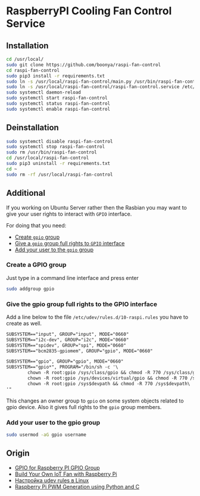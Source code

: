 # RaspberryPI Cooling Fan Control Service

## Installation

```bash
cd /usr/local/
sudo git clone https://github.com/boonya/raspi-fan-control
cd raspi-fan-control
sudo pip3 install -r requirements.txt
sudo ln -s /usr/local/raspi-fan-control/main.py /usr/bin/raspi-fan-control
sudo ln -s /usr/local/raspi-fan-control/raspi-fan-control.service /etc/systemd/system/raspi-fan-control.service
sudo systemctl daemon-reload
sudo systemctl start raspi-fan-control
sudo systemctl status raspi-fan-control
sudo systemctl enable raspi-fan-control
```

## Deinstallation

```bash
sudo systemctl disable raspi-fan-control
sudo systemctl stop raspi-fan-control
sudo rm /usr/bin/raspi-fan-control
cd /usr/local/raspi-fan-control
sudo pip3 uninstall -r requirements.txt
cd ~
sudo rm -rf /usr/local/raspi-fan-control
```

## Additional

If you working on Ubuntu Server rather then the Rasbian you may want to give your
user rights to interact with `GPIO` interface.

For doing that you need:

- [Create `gpio` group](#create-a-gpio-group)
- [Give a `gpio` group full rights to `GPIO` interface](#give-the-gpio-group-full-rights-to-the-gpio-interface)
- [Add your user to the `gpio` group](#add-your-user-to-the-gpio-group)

### Create a GPIO group

Just type in a command line interface and press enter

```bash
sudo addgroup gpio
```

### Give the gpio group full rights to the GPIO interface

Add a line below to the file `/etc/udev/rules.d/10-raspi.rules` you have to create as well.

```txt
SUBSYSTEM=="input", GROUP="input", MODE="0660"
SUBSYSTEM=="i2c-dev", GROUP="i2c", MODE="0660"
SUBSYSTEM=="spidev", GROUP="spi", MODE="0660"
SUBSYSTEM=="bcm2835-gpiomem", GROUP="gpio", MODE="0660"

SUBSYSTEM=="gpio", GROUP="gpio", MODE="0660"
SUBSYSTEM=="gpio*", PROGRAM="/bin/sh -c '\
        chown -R root:gpio /sys/class/gpio && chmod -R 770 /sys/class/gpio;\
        chown -R root:gpio /sys/devices/virtual/gpio && chmod -R 770 /sys/devices/virtual/gpio;\
        chown -R root:gpio /sys$devpath && chmod -R 770 /sys$devpath\
'"
```

This changes an owner group to `gpio` on some system objects related to gpio device.
Also it gives full rights to the `gpio` group members.

### Add your user to the gpio group

```bash
sudo usermod -aG gpio username
```

## Origin

- [GPIO for Raspberry PI GPIO Group](https://askubuntu.com/a/1233458/790519)
- [Build Your Own IoT Fan with Raspberry Pi](https://www.digikey.com/en/maker/projects/c5061a5c6cf646b69a2ff6d698298422)
- [Настройка udev rules в Linux](https://losst.ru/nastrojka-udev-rules-v-linux)
- [Raspberry Pi PWM Generation using Python and C](https://www.electronicwings.com/raspberry-pi/raspberry-pi-pwm-generation-using-python-and-c)
